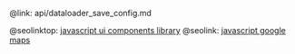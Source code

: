 @link: api/dataloader_save_config.md

@seolinktop: [javascript ui components library](https://webix.com)
@seolink: [javascript google maps](https://webix.com/widget/maps/)